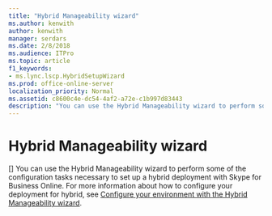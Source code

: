 ```yaml
---
title: "Hybrid Manageability wizard"
ms.author: kenwith
author: kenwith
manager: serdars
ms.date: 2/8/2018
ms.audience: ITPro
ms.topic: article
f1_keywords:
- ms.lync.lscp.HybridSetupWizard
ms.prod: office-online-server
localization_priority: Normal
ms.assetid: c8600c4e-dc54-4af2-a72e-c1b997d83443
description: "You can use the Hybrid Manageability wizard to perform some of the configuration tasks necessary to set up a hybrid deployment with Skype for Business Online. For more information about how to configure your deployment for hybrid, see Configure your environment with the Hybrid Manageability wizard."
---
```


# Hybrid Manageability wizard
[]
You can use the Hybrid Manageability wizard to perform some of the configuration tasks necessary to set up a hybrid deployment with Skype for Business Online. For more information about how to configure your deployment for hybrid, see [Configure your environment with the Hybrid Manageability wizard](http://technet.microsoft.com/library/d777f79b-a740-4aba-a9e2-c91f0315b6f8.aspx).
  

